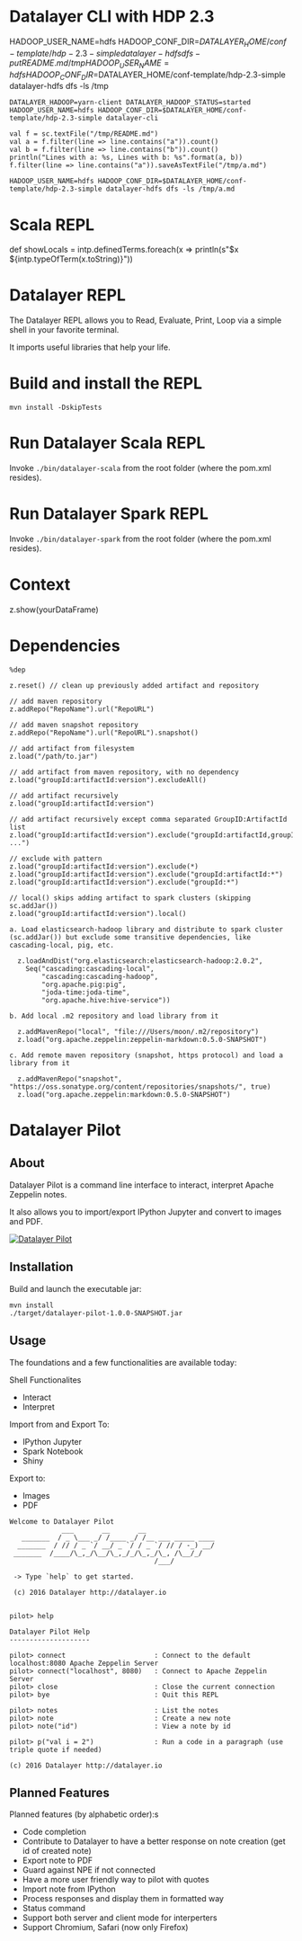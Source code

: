 # Datalayer CLI with HDP 2.3

HADOOP_USER_NAME=hdfs HADOOP_CONF_DIR=$DATALAYER_HOME/conf-template/hdp-2.3-simple datalayer-hdfs dfs -put README.md /tmp
HADOOP_USER_NAME=hdfs HADOOP_CONF_DIR=$DATALAYER_HOME/conf-template/hdp-2.3-simple datalayer-hdfs dfs -ls /tmp

```
DATALAYER_HADOOP=yarn-client DATALAYER_HADOOP_STATUS=started HADOOP_USER_NAME=hdfs HADOOP_CONF_DIR=$DATALAYER_HOME/conf-template/hdp-2.3-simple datalayer-cli
```

```
val f = sc.textFile("/tmp/README.md")
val a = f.filter(line => line.contains("a")).count()
val b = f.filter(line => line.contains("b")).count()
println("Lines with a: %s, Lines with b: %s".format(a, b))
f.filter(line => line.contains("a")).saveAsTextFile("/tmp/a.md")
```

```
HADOOP_USER_NAME=hdfs HADOOP_CONF_DIR=$DATALAYER_HOME/conf-template/hdp-2.3-simple datalayer-hdfs dfs -ls /tmp/a.md
```
# Scala REPL

def showLocals = intp.definedTerms.foreach(x => println(s"$x ${intp.typeOfTerm(x.toString)}"))

# Datalayer REPL

The Datalayer REPL allows you to Read, Evaluate, Print, Loop via a simple shell in your favorite terminal.

It imports useful libraries that help your life.

# Build and install the REPL

```
mvn install -DskipTests
```

# Run Datalayer Scala REPL

Invoke `./bin/datalayer-scala` from the root folder (where the pom.xml resides).

# Run Datalayer Spark REPL

Invoke `./bin/datalayer-spark` from the root folder (where the pom.xml resides).

# Context

z.show(yourDataFrame)

# Dependencies

```
%dep

z.reset() // clean up previously added artifact and repository

// add maven repository
z.addRepo("RepoName").url("RepoURL")

// add maven snapshot repository
z.addRepo("RepoName").url("RepoURL").snapshot()

// add artifact from filesystem
z.load("/path/to.jar")

// add artifact from maven repository, with no dependency
z.load("groupId:artifactId:version").excludeAll()

// add artifact recursively
z.load("groupId:artifactId:version")

// add artifact recursively except comma separated GroupID:ArtifactId list
z.load("groupId:artifactId:version").exclude("groupId:artifactId,groupId:artifactId, ...")

// exclude with pattern
z.load("groupId:artifactId:version").exclude(*)
z.load("groupId:artifactId:version").exclude("groupId:artifactId:*")
z.load("groupId:artifactId:version").exclude("groupId:*")

// local() skips adding artifact to spark clusters (skipping sc.addJar())
z.load("groupId:artifactId:version").local()

a. Load elasticsearch-hadoop library and distribute to spark cluster (sc.addJar()) but exclude some transitive dependencies, like cascading-local, pig, etc.

  z.loadAndDist("org.elasticsearch:elasticsearch-hadoop:2.0.2", 
    Seq("cascading:cascading-local",
        "cascading:cascading-hadoop",
        "org.apache.pig:pig",
        "joda-time:joda-time",
        "org.apache.hive:hive-service"))

b. Add local .m2 repository and load library from it

  z.addMavenRepo("local", "file:///Users/moon/.m2/repository")
  z.load("org.apache.zeppelin:zeppelin-markdown:0.5.0-SNAPSHOT")

c. Add remote maven repository (snapshot, https protocol) and load a library from it

  z.addMavenRepo("snapshot", "https://oss.sonatype.org/content/repositories/snapshots/", true)
  z.load("org.apache.zeppelin:markdown:0.5.0-SNAPSHOT")
```

# Datalayer Pilot

## About

Datalayer Pilot is a command line interface to interact, interpret Apache Zeppelin notes.
 
It also allows you to import/export IPython Jupyter and convert to images and PDF.

[![Datalayer Pilot](http://datalayer.io/ext/screenshots/datalayer-pilot.png)](http://datalayer.io/pilot)

## Installation

Build and launch the executable jar:

```
mvn install
./target/datalayer-pilot-1.0.0-SNAPSHOT.jar
```

## Usage

The foundations and a few functionalities are available today:

Shell Functionalites

+ Interact
+ Interpret

Import from and Export To:

+ IPython Jupyter
+ Spark Notebook
+ Shiny

Export to:

+ Images
+ PDF

```
Welcome to Datalayer Pilot
             ___       __       __
   _______  / _ \___ _/ /____ _/ /__ ___ _____ ____
  _______  / // / _ `/ __/ _ `/ / _ `/ // / -_) __/
 _______  /____/\_,_/\__/\_,_/_/\_,_/\_, /\__/_/
                                    /___/

 -> Type `help` to get started.

 (c) 2016 Datalayer http://datalayer.io
 

pilot> help

Datalayer Pilot Help
--------------------

pilot> connect                      : Connect to the default localhost:8080 Apache Zeppelin Server
pilot> connect("localhost", 8080)   : Connect to Apache Zeppelin Server
pilot> close                        : Close the current connection
pilot> bye                          : Quit this REPL

pilot> notes                        : List the notes
pilot> note                         : Create a new note
pilot> note("id")                   : View a note by id

pilot> p("val i = 2")               : Run a code in a paragraph (use triple quote if needed)

(c) 2016 Datalayer http://datalayer.io

```

## Planned Features

Planned features (by alphabetic order):s

+ Code completion
+ Contribute to Datalayer to have a better response on note creation (get id of created note)
+ Export note to PDF
+ Guard against NPE if not connected
+ Have a more user friendly way to pilot with quotes
+ Import note from IPython
+ Process responses and display them in formatted way
+ Status command
+ Support both server and client mode for interperters
+ Support Chromium, Safari (now only Firefox)
